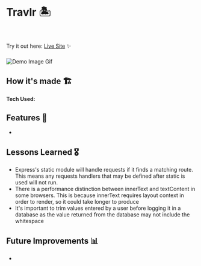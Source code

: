 
# Travlr 🏝️

<br><br>Try it out here: [Live Site](#) ✨
###
![Demo Image Gif](#)

## How it's made  🏗
**Tech Used:** 

## Features 📱
- 

## Lessons Learned 🎖
- Express's static module will handle requests if it finds a matching route. This means any requests handlers that may be defined after static is used will not run.
- There is a performance distinction between innerText and textContent in some browsers. This is because innerText requires layout context in order to render, so it could take longer to produce
- It's important to trim values entered by a user before logging it in a database as the value returned from the database may not include the whitespace

## Future Improvements 📊
- 
